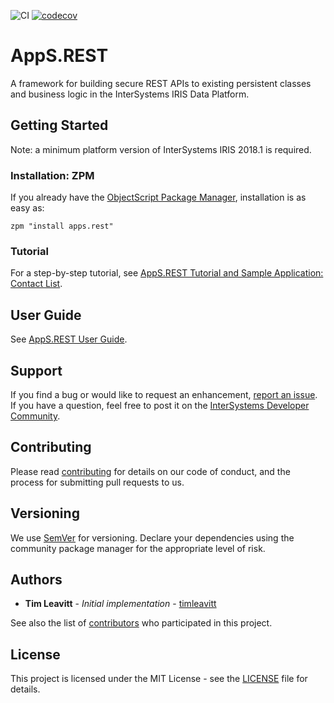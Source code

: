 ![CI](https://github.com/intersystems/apps-rest/workflows/CI/badge.svg) [![codecov](https://codecov.io/gh/intersystems/apps-rest/branch/master/graph/badge.svg)](https://codecov.io/gh/intersystems/apps-rest)

# AppS.REST
A framework for building secure REST APIs to existing persistent classes and business logic in the InterSystems IRIS Data Platform.

## Getting Started
Note: a minimum platform version of InterSystems IRIS 2018.1 is required.

### Installation: ZPM

If you already have the [ObjectScript Package Manager](https://openexchange.intersystems.com/package/ObjectScript-Package-Manager-2), installation is as easy as:
```
zpm "install apps.rest"
```

### Tutorial
For a step-by-step tutorial, see [AppS.REST Tutorial and Sample Application: Contact List](https://github.com/intersystems/apps-rest/blob/master/docs/sample-phonebook.md).

## User Guide
See [AppS.REST User Guide](https://github.com/intersystems/apps-rest/blob/master/docs/user-guide.md).

## Support
If you find a bug or would like to request an enhancement, [report an issue](https://github.com/intersystems/apps-rest/issues/new). If you have a question, feel free to post it on the [InterSystems Developer Community](https://community.intersystems.com/).

## Contributing
Please read [contributing](https://github.com/intersystems/apps-rest/blob/master/CONTRIBUTING.md) for details on our code of conduct, and the process for submitting pull requests to us.

## Versioning
We use [SemVer](http://semver.org/) for versioning. Declare your dependencies using the community package manager for the appropriate level of risk.

## Authors
* **Tim Leavitt** - *Initial implementation* - [timleavitt](http://github.com/timleavitt)

See also the list of [contributors](https://github.com/intersystems/apps-rest/graphs/contributors) who participated in this project.

## License
This project is licensed under the MIT License - see the [LICENSE](https://github.com/intersystems/apps-rest/blob/master/LICENSE) file for details.

